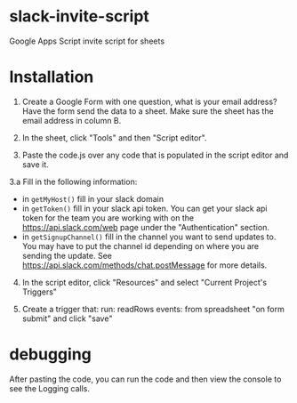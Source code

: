 # slack-invite-script
Google Apps Script invite script for sheets

# Installation

1. Create a Google Form with one question, what is your email address?  Have the
form send the data to a sheet.  Make sure the sheet has the email address in
column B.

2. In the sheet, click "Tools" and then "Script editor".

3. Paste the code.js over any code that is populated in the script editor and
save it.

3.a Fill in the following information:

   * in `getMyHost()` fill in your slack domain
   * in `getToken()` fill in your slack api token. You can get your slack api token for the team you are working with on the https://api.slack.com/web page under the "Authentication" section.
   * in `getSignupChannel()` fill in the channel you want to send updates to.   You may have to put the channel id depending on where you are sending the update.  See https://api.slack.com/methods/chat.postMessage for more details.

4. In the script editor, click "Resources" and select "Current Project's
Triggers"

5. Create a trigger that:
  run: readRows
  events: from spreadsheet  "on form submit"
  and click "save"


# debugging

After pasting the code, you can run the code and then view the console to see
the Logging calls.
